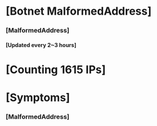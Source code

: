 # [Botnet MalformedAddress]
### [MalformedAddress]
#### [Updated every 2~3 hours]

# [Counting 1615 IPs]

# [Symptoms] 
###   [MalformedAddress]
